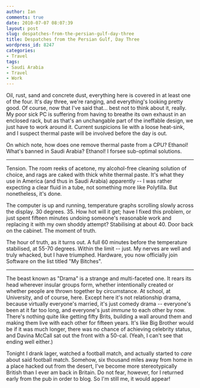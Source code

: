 ```yaml
---
author: Ian
comments: true
date: 2010-07-07 08:07:39
layout: post
slug: despatches-from-the-persian-gulf-day-three
title: Despatches from the Persian Gulf, Day Three
wordpress_id: 8247
categories:
- Travel
tags:
- Saudi Arabia
- Travel
- Work
---
```


Oil, rust, sand and concrete dust, everything here is covered in at least one of the four.  It's day three, we're ranging, and everything's looking pretty good.  Of course, now that I've said that... best not to think about it, really.  My poor sick PC is suffering from having to breathe its own exhaust in an enclosed rack, but as that's an unchangable part of the ineffable design, we just have to work around it.  Current suspicions lie with a loose heat-sink, and I suspect thermal paste will be involved before the day is out.

On which note, how does one remove thermal paste from a CPU? Ethanol!  What's banned in Saudi Arabia?  Ethanol!  I forsee sub-optimal solutions.

* * *

Tension.  The room reeks of acetone, my alcohol-free cleaning solution of choice, and rags are caked with thick white thermal paste.  It's what they use in America (and thus in Saudi Arabia) apparently -- I was rather expecting a clear fluid in a tube, not something more like Polyfilla.  But nonetheless, it's done.

The computer is up and running, temperature graphs scrolling slowly across the display.  30 degrees.  35.  How hot will it get; have I fixed this problem, or just spent fifteen minutes undoing someone's reasonable work and replacing it with my own shoddy attempt?  Stabilising at about 40.  Door back on the cabinet.  The moment of truth.

The hour of truth, as it turns out.  A full 60 minutes before the temperature stabilised, at 55-70 degrees.  Within the limit -- just.  My nerves are well and truly whacked, but I have triumphed.  Hardware, you now officially join Software on the list titled "My Bitches".  

* * *

The beast known as "Drama" is a strange and multi-faceted one.  It rears its head wherever insular groups form, whether intentionally created or whether people are thrown together by circumstance.  At school, at University, and of course, here.  Except here it's not relationship drama, because virtually everyone's married, it's just comedy drama -- everyone's been at it far too long, and everyone's just _immune_ to each other by now.  There's nothing quite like getting fifty Brits, building a wall around them and making them live with each other for fifteen years.  It's like Big Brother would be if it was much longer, there was no chance of achieving celebrity status, and Davina McCall sat out the front with a 50-cal.  (Yeah, I can't see that ending well either.)

Tonight I drank lager, watched a football match, and actually started to _care_ about said football match.  Somehow, six thousand miles away from home in a place hacked out from the desert, I've become more stereotypically British than I ever am back in Britain.  Do not fear, however, for I returned early from the pub in order to blog.  So I'm still me, it would appear!


